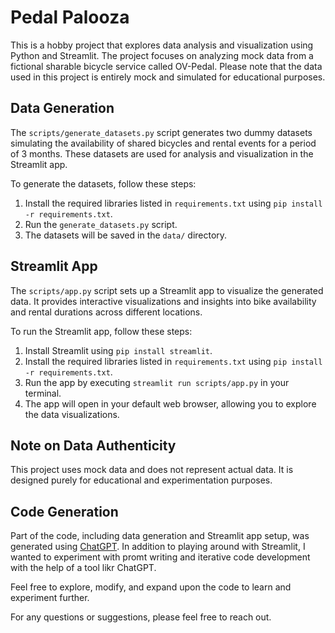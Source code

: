 # Pedal Palooza

This is a hobby project that explores data analysis and visualization using Python and Streamlit. The project focuses on analyzing mock data from a fictional sharable bicycle service called OV-Pedal. Please note that the data used in this project is entirely mock and simulated for educational purposes.

## Data Generation

The `scripts/generate_datasets.py` script generates two dummy datasets simulating the availability of shared bicycles and rental events for a period of 3 months. These datasets are used for analysis and visualization in the Streamlit app.

To generate the datasets, follow these steps:

1. Install the required libraries listed in `requirements.txt` using `pip install -r requirements.txt`.
2. Run the `generate_datasets.py` script.
3. The datasets will be saved in the `data/` directory.

## Streamlit App

The `scripts/app.py` script sets up a Streamlit app to visualize the generated data. It provides interactive visualizations and insights into bike availability and rental durations across different locations.

To run the Streamlit app, follow these steps:

1. Install Streamlit using `pip install streamlit`.
2. Install the required libraries listed in `requirements.txt` using `pip install -r requirements.txt`.
3. Run the app by executing `streamlit run scripts/app.py` in your terminal.
4. The app will open in your default web browser, allowing you to explore the data visualizations.

## Note on Data Authenticity

This project uses mock data and does not represent actual data. It is designed purely for educational and experimentation purposes.

## Code Generation

Part of the code, including data generation and Streamlit app setup, was generated using [ChatGPT](https://chat.openai.com/). In addition to playing around with Streamlit, I wanted to experiment with promt writing and iterative code development with the help of a tool likr ChatGPT. 

Feel free to explore, modify, and expand upon the code to learn and experiment further.

For any questions or suggestions, please feel free to reach out.
